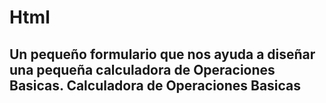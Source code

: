 # Html
Un pequeño formulario que nos ayuda  a diseñar  una  pequeña calculadora  de Operaciones Basicas.
Calculadora  de Operaciones Basicas
---  
      
